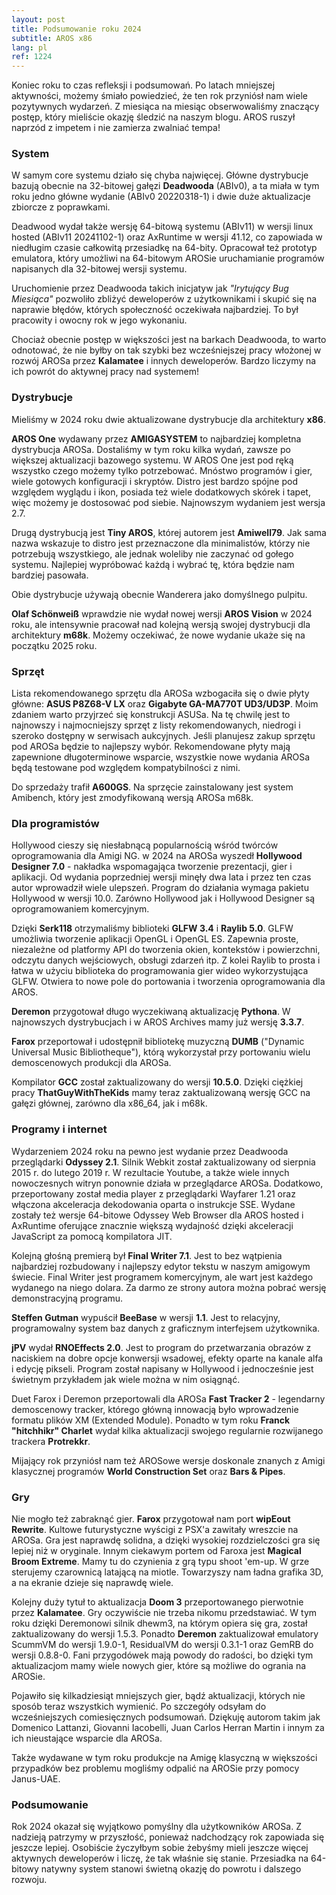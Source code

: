 ```yaml
---
layout: post
title: Podsumowanie roku 2024
subtitle: AROS x86
lang: pl
ref: 1224
---
```


Koniec roku to czas refleksji i podsumowań. Po latach mniejszej aktywności, możemy śmiało powiedzieć, że ten rok przyniósł nam wiele pozytywnych wydarzeń. Z miesiąca na miesiąc obserwowaliśmy znaczący postęp, który mieliście okazję śledzić na naszym blogu. AROS ruszył naprzód z impetem i nie zamierza zwalniać tempa!


### System

W samym core systemu działo się chyba najwięcej. Główne dystrybucje bazują obecnie na 32-bitowej gałęzi **Deadwooda** (ABIv0), a ta miała w tym roku jedno główne wydanie (ABIv0 20220318-1) i dwie duże aktualizacje zbiorcze z poprawkami.

Deadwood wydał także wersję 64-bitową systemu (ABIv11) w wersji linux hosted (ABIv11 20241102-1) oraz AxRuntime w wersji 41.12, co zapowiada w niedługim czasie całkowitą przesiadkę na 64-bity. Opracował też prototyp emulatora, który umożliwi na 64-bitowym AROSie uruchamianie programów napisanych dla 32-bitowej wersji systemu. 

Uruchomienie przez Deadwooda takich inicjatyw jak *"Irytujący Bug Miesiąca"* pozwoliło zbliżyć deweloperów z użytkownikami i skupić się na naprawie błędów, których społeczność oczekiwała najbardziej. To był pracowity i owocny rok w jego wykonaniu.

Chociaż obecnie postęp w większości jest na barkach Deadwooda, to warto odnotować, że nie byłby on tak szybki bez wcześniejszej pracy włożonej w rozwój AROSa przez **Kalamatee** i innych deweloperów. Bardzo liczymy na ich powrót do aktywnej pracy nad systemem!


### Dystrybucje

Mieliśmy w 2024 roku dwie aktualizowane dystrybucje dla architektury **x86**.

**AROS One** wydawany przez **AMIGASYSTEM** to najbardziej kompletna dystrybucja AROSa. Dostaliśmy w tym roku kilka wydań, zawsze po większej aktualizacji bazowego systemu. W AROS One jest pod ręką wszystko czego możemy tylko potrzebować. Mnóstwo programów i gier, wiele gotowych konfiguracji i skryptów. Distro jest bardzo spójne pod względem wyglądu i ikon, posiada też wiele dodatkowych skórek i tapet, więc możemy je dostosować pod siebie. Najnowszym wydaniem jest wersja 2.7.

Drugą dystrybucją jest **Tiny AROS**, której autorem jest **Amiwell79**. Jak sama nazwa wskazuje to distro jest przeznaczone dla minimalistów, którzy nie potrzebują wszystkiego, ale jednak woleliby nie zaczynać od gołego systemu. Najlepiej wypróbować każdą i wybrać tę, która będzie nam bardziej pasowała.

Obie dystrybucje używają obecnie Wanderera jako domyślnego pulpitu.

**Olaf Schönweiß** wprawdzie nie wydał nowej wersji **AROS Vision** w 2024 roku, ale intensywnie pracował nad kolejną wersją swojej dystrybucji dla architektury **m68k**. Możemy oczekiwać, że nowe wydanie ukaże się na początku 2025 roku.

### Sprzęt

Lista rekomendowanego sprzętu dla AROSa wzbogaciła się o dwie płyty główne: **ASUS P8Z68-V LX** oraz **Gigabyte GA-MA770T UD3/UD3P**. Moim zdaniem warto przyjrzeć się konstrukcji ASUSa. Na tę chwilę jest to najnowszy i najmocniejszy sprzęt z listy rekomendowanych, niedrogi i szeroko dostępny w serwisach aukcyjnych. Jeśli planujesz zakup sprzętu pod AROSa będzie to najlepszy wybór. Rekomendowane płyty mają zapewnione długoterminowe wsparcie, wszystkie nowe wydania AROSa będą testowane pod względem kompatybilności z nimi.

Do sprzedaży trafił **A600GS**. Na sprzęcie zainstalowany jest system Amibench, który jest zmodyfikowaną wersją AROSa m68k.

### Dla programistów

Hollywood cieszy się niesłabnącą popularnością wśród twórców oprogramowania dla Amigi NG. w 2024 na AROSa wyszedł **Hollywood Designer 7.0** - nakładka wspomagająca tworzenie prezentacji, gier i aplikacji. Od wydania poprzedniej wersji minęły dwa lata i przez ten czas autor wprowadził wiele ulepszeń. Program do działania wymaga pakietu Hollywood w wersji 10.0. Zarówno Hollywood jak i Hollywood Designer są oprogramowaniem komercyjnym.

Dzięki **Serk118** otrzymaliśmy biblioteki **GLFW 3.4** i **Raylib 5.0**. GLFW umożliwia tworzenie aplikacji OpenGL i OpenGL ES. Zapewnia proste, niezależne od platformy API do tworzenia okien, kontekstów i powierzchni, odczytu danych wejściowych, obsługi zdarzeń itp. Z kolei Raylib to prosta i łatwa w użyciu biblioteka do programowania gier wideo wykorzystująca GLFW. Otwiera to nowe pole do portowania i tworzenia oprogramowania dla AROS.

**Deremon** przygotował długo wyczekiwaną aktualizację **Pythona**. W najnowszych dystrybucjach i w AROS Archives mamy już wersję **3.3.7**.

**Farox** przeportował i udostępnił bibliotekę muzyczną **DUMB** ("Dynamic Universal Music Bibliotheque"), którą wykorzystał przy portowaniu wielu demoscenowych produkcji dla AROSa.

Kompilator **GCC** został zaktualizowany do wersji **10.5.0**. Dzięki ciężkiej pracy **ThatGuyWithTheKids** mamy teraz zaktualizowaną wersję GCC na gałęzi głównej, zarówno dla x86_64, jak i m68k.


### Programy i internet

Wydarzeniem 2024 roku na pewno jest wydanie przez Deadwooda przeglądarki **Odyssey 2.1**. Silnik Webkit został zaktualizowany od sierpnia 2015 r. do lutego 2019 r. W rezultacie Youtube, a także wiele innych nowoczesnych witryn ponownie działa w przeglądarce AROSa. Dodatkowo, przeportowany został media player z przeglądarki Wayfarer 1.21 oraz włączona akceleracja dekodowania oparta o instrukcje SSE. Wydane zostały też wersje 64-bitowe Odyssey Web Browser dla AROS hosted i AxRuntime oferujące znacznie większą wydajność dzięki akceleracji JavaScript za pomocą kompilatora JIT.

Kolejną głośną premierą był **Final Writer 7.1**. Jest to bez wątpienia najbardziej rozbudowany i najlepszy edytor tekstu w naszym amigowym świecie. Final Writer jest programem komercyjnym, ale wart jest każdego wydanego na niego dolara. Za darmo ze strony autora można pobrać wersję demonstracyjną programu.

**Steffen Gutman** wypuścił **BeeBase** w wersji **1.1**. Jest to relacyjny, programowalny system baz danych z graficznym interfejsem użytkownika.

**jPV** wydał **RNOEffects 2.0**. Jest to program do przetwarzania obrazów z naciskiem na dobre opcje konwersji wsadowej, efekty oparte na kanale alfa i edycję pikseli. Program został napisany w Hollywood i jednocześnie jest świetnym przykładem jak wiele można w nim osiągnąć.

Duet Farox i Deremon przeportowali dla AROSa **Fast Tracker 2** - legendarny demoscenowy tracker, którego główną innowacją było wprowadzenie formatu plików XM (Extended Module). Ponadto w tym roku **Franck "hitchhikr" Charlet** wydał kilka aktualizacji swojego regularnie rozwijanego trackera **Protrekkr**.

Mijający rok przyniósł nam też AROSowe wersje doskonale znanych z Amigi klasycznej programów **World Construction Set** oraz **Bars & Pipes**.


### Gry

Nie mogło też zabraknąć gier. **Farox** przygotował nam port **wipEout Rewrite**. Kultowe futurystyczne wyścigi z PSX'a zawitały wreszcie na AROSa. Gra jest naprawdę solidna, a dzięki wysokiej rozdzielczości gra się lepiej niż w oryginale. Innym ciekawym portem od Faroxa jest **Magical Broom Extreme**. Mamy tu do czynienia z grą typu shoot 'em-up. W grze sterujemy czarownicą latającą na miotle. Towarzyszy nam ładna grafika 3D, a na ekranie dzieje się naprawdę wiele.

Kolejny duży tytuł to aktualizacja **Doom 3** przeportowanego pierwotnie przez **Kalamatee**. Gry oczywiście nie trzeba nikomu przedstawiać. W tym roku dzięki Deremonowi silnik dhewm3, na którym opiera się gra, został zaktualizowany do wersji 1.5.3. Ponadto **Deremon** zaktualizował emulatory ScummVM do wersji 1.9.0-1, ResidualVM do wersji 0.3.1-1 oraz GemRB do wersji 0.8.8-0. Fani przygodówek mają powody do radości, bo dzięki tym aktualizacjom mamy wiele nowych gier, które są możliwe do ogrania na AROSie.

Pojawiło się kilkadziesiąt mniejszych gier, bądź aktualizacji, których nie sposób teraz wszystkich wymienić. Po szczegóły odsyłam do wcześniejszych comiesięcznych podsumowań. Dziękuję autorom takim jak Domenico Lattanzi, Giovanni Iacobelli, Juan Carlos Herran Martin i innym za ich nieustające wsparcie dla AROSa.

Także wydawane w tym roku produkcje na Amigę klasyczną w większości przypadków bez problemu mogliśmy odpalić na AROSie przy pomocy Janus-UAE.

### Podsumowanie

Rok 2024 okazał się wyjątkowo pomyślny dla użytkowników AROSa. Z nadzieją patrzymy w przyszłość, ponieważ nadchodzący rok zapowiada się jeszcze lepiej. Osobiście życzyłbym sobie żebyśmy mieli jeszcze więcej aktywnych deweloperów i liczę, że tak właśnie się stanie. Przesiadka na 64-bitowy natywny system stanowi świetną okazję do powrotu i dalszego rozwoju.
